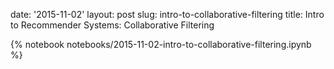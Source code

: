 date: '2015-11-02'
layout: post
slug: intro-to-collaborative-filtering
title: Intro to Recommender Systems: Collaborative Filtering

{% notebook notebooks/2015-11-02-intro-to-collaborative-filtering.ipynb %}
